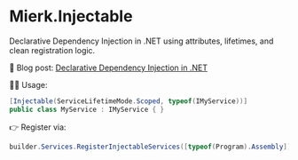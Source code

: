 # Mierk.Injectable

Declarative Dependency Injection in .NET using attributes, lifetimes, and clean registration logic.

📖 Blog post: [Declarative Dependency Injection in .NET](https://www.mierk.dev/blog/attribute-based-dependency-injection/)

🧑‍💻 Usage:
```csharp
[Injectable(ServiceLifetimeMode.Scoped, typeof(IMyService))]
public class MyService : IMyService { }
```

👉 Register via:
```csharp
builder.Services.RegisterInjectableServices([typeof(Program).Assembly]);
```